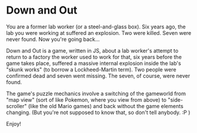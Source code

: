 Down and Out
============

You are a former lab worker (or a steel-and-glass box). Six years ago, the lab you were working at suffered an explosion. Two were killed. Seven were never found. Now you're going back...

Down and Out is a game, written in JS, about a lab worker's attempt to return to a factory the worker used to work for that, six years before the game takes place, suffered a massive internal explosion inside the lab's "skunk works" (to borrow a Lockheed-Martin term). Two people were confirmed dead and seven went missing. The seven, of course, were never found.

The game's puzzle mechanics involve a switching of the gameworld from "map view" (sort of like Pokemon, where you view from above) to "side-scroller" (like the old Mario games) and back without the game elements changing. (But you're not supposed to know that, so don't tell anybody. :P )

Enjoy!
